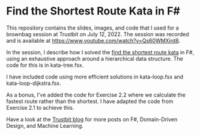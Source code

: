 # Find the Shortest Route Kata in F\#

This repository contains the slides, images, and code that I used for a brownbag session at Trustbit on July 12, 2022. The session was recorded and is available at https://www.youtube.com/watch?v=Qs60WMXird8.

In the session, I describe how I solved the [find the shortest route kata](<https://github.com/trustbit/exercises/blob/master/transport-tycoon_21.md>) in F#, using an exhaustive approach around a hierarchical data structure. The code for this is in kata-tree.fsx.

I have included code using more efficient solutions in kata-loop.fsx and kata-loop-dijkstra.fsx.

As a bonus, I've added the code for Exercise 2.2 where we calculate the fastest route rather than the shortest. I have adapted the code from Exercise 2.1 to achieve this.

Have a look at the [Trustbit blog](<https://trustbit.tech/blog>) for more posts on F#, Domain-Driven Design, and Machine Learning.
